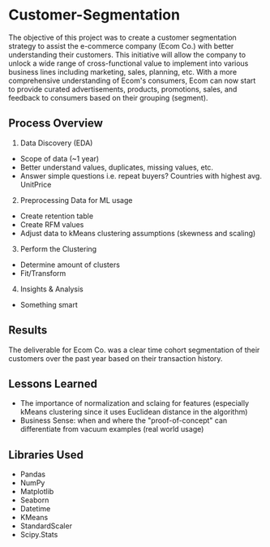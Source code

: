 # Customer-Segmentation

The objective of this project was to create a customer segmentation strategy to assist the e-commerce company (Ecom Co.) with better understanding their customers. This initiative will allow the company to unlock a wide range of cross-functional value to implement into various business lines including marketing, sales, planning, etc. With a more comprehensive understanding of Ecom's consumers, Ecom can now start to provide curated advertisements, products, promotions, sales, and feedback to consumers based on their grouping (segment).

## Process Overview
1. Data Discovery (EDA)
  - Scope of data (~1 year)
  - Better understand values, duplicates, missing values, etc.
  - Answer simple questions i.e. repeat buyers? Countries with highest avg. UnitPrice
2. Preprocessing Data for ML usage
  - Create retention table
  - Create RFM values
  - Adjust data to kMeans clustering assumptions (skewness and scaling)
3. Perform the Clustering
  - Determine amount of clusters
  - Fit/Transform
4. Insights & Analysis
  - Something smart

## Results
The deliverable for Ecom Co. was a clear time cohort segmentation of their customers over the past year based on their transaction history.

## Lessons Learned
- The importance of normalization and sclaing for features (especially kMeans clustering since it uses Euclidean distance in the algorithm)
- Business Sense: when and where the "proof-of-concept" can differentiate from vacuum examples (real world usage)

## Libraries Used
- Pandas
- NumPy
- Matplotlib
- Seaborn
- Datetime
- KMeans
- StandardScaler
- Scipy.Stats

